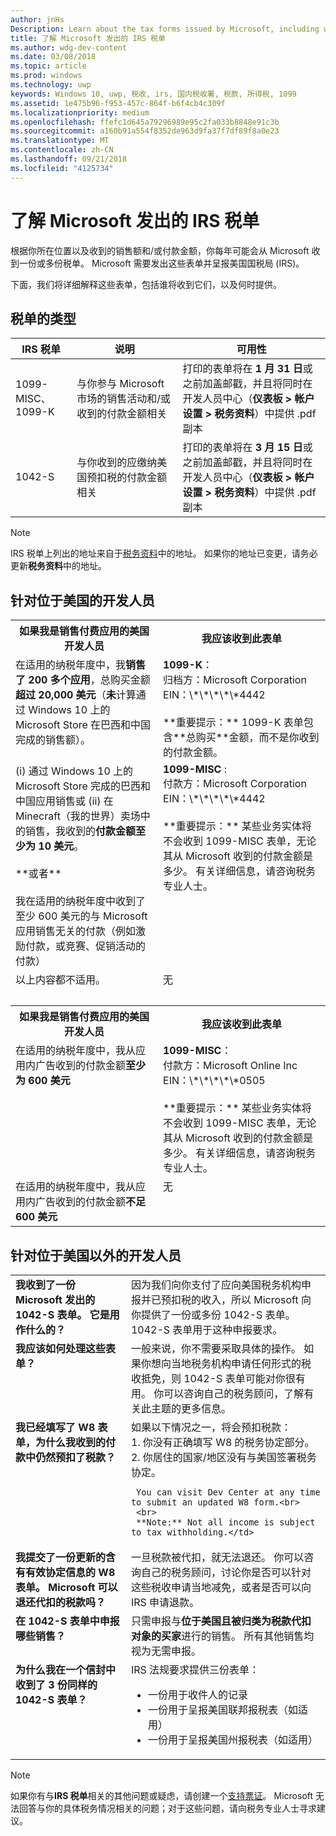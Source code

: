 ```yaml
---
author: jnHs
Description: Learn about the tax forms issued by Microsoft, including who will receive them and when they are made available.
title: 了解 Microsoft 发出的 IRS 税单
ms.author: wdg-dev-content
ms.date: 03/08/2018
ms.topic: article
ms.prod: windows
ms.technology: uwp
keywords: Windows 10, uwp, 税收, irs, 国内税收署, 税款, 所得税, 1099
ms.assetid: 1e475b96-f953-457c-864f-b6f4cb4c309f
ms.localizationpriority: medium
ms.openlocfilehash: ffefc1d645a79296989e95c2fa033b8848e91c3b
ms.sourcegitcommit: a160b91a554f8352de963d9fa37f7df89f8a0e23
ms.translationtype: MT
ms.contentlocale: zh-CN
ms.lasthandoff: 09/21/2018
ms.locfileid: "4125734"
---
```

# <a name="understand-irs-tax-forms-issued-by-microsoft"></a>了解 Microsoft 发出的 IRS 税单

根据你所在位置以及收到的销售额和/或付款金额，你每年可能会从 Microsoft 收到一份或多份税单。 Microsoft 需要发出这些表单并呈报美国国税局 (IRS)。

下面，我们将详细解释这些表单，包括谁将收到它们，以及何时提供。

## <a name="types-of-tax-forms"></a>税单的类型

| IRS 税单 | 说明 | 可用性 |
|--------------|-------------|--------------|
|1099-MISC、1099-K | 与你参与 Microsoft 市场的销售活动和/或收到的付款金额相关 | 打印的表单将在 **1 月 31 日**或之前加盖邮戳，并且将同时在开发人员中心（**仪表板 > 帐户设置 > 税务资料**）中提供 .pdf 副本 |
|1042-S | 与你收到的应缴纳美国预扣税的付款金额相关 | 打印的表单将在 **3 月 15 日**或之前加盖邮戳，并且将同时在开发人员中心（**仪表板 > 帐户设置 > 税务资料**）中提供 .pdf 副本 |

> [!NOTE]
> IRS 税单上列出的地址来自于[税务资料](setting-up-your-payout-account-and-tax-forms.md#tax-forms)中的地址。 如果你的地址已变更，请务必更新**税务资料**中的地址。

## <a name="for-developers-located-in-the-united-states"></a>针对位于美国的开发人员

<table>
  <tr>
     <th>如果我是销售付费应用的美国开发人员 </th>
     <th> 我应该收到此表单</th>
  </tr>
  <tr> 
     <td valign="top">在适用的纳税年度中，我<b>销售了 200 多个应用</b>，总购买金额<b>超过 20,000 美元</b>（<b>未</b>计算通过 Windows 10 上的 Microsoft Store 在巴西和中国完成的销售额）。</td>
    <td valign="top"><b>1099-K</b>：<br>
归档方：Microsoft Corporation<br>
EIN：\*\*\*\*\*4442<br>
<br>
**重要提示：** 1099-K 表单包含**总购买**金额，而不是你收到的付款金额。</td>
  </tr>
  <tr> 
     <td valign="top">(i) 通过 Windows 10 上的 Microsoft Store 完成的巴西和中国应用销售或 (ii) 在 Minecraft（我的世界）卖场中的销售，我收到的<b>付款金额至少为 10 美元</b>。<br>
<br>
**或者**<br>
<br>
我在适用的纳税年度中收到了至少 600 美元的与 Microsoft 应用销售无关的付款（例如激励付款，或竞赛、促销活动的付款）</td>
    <td valign="top"><b>1099-MISC</b> :<br>
付款方：Microsoft Corporation<br>
EIN：\*\*\*\*\*4442<br>
<br>
**重要提示：** 某些业务实体将不会收到 1099-MISC 表单，无论其从 Microsoft 收到的付款金额是多少。  有关详细信息，请咨询税务专业人士。</td>
  </tr>
  <tr>
    <td valign="top">以上内容都不适用。</td>
    <td valign="top">无</td>
  </tr>
  <tr>
    <td valign="top">&nbsp;</td>
    <td valign="top">&nbsp;</td>
  </tr>
  <tr>
     <th>如果我是销售付费应用的美国开发人员 </th>
     <th> 我应该收到此表单</th>
  </tr>
  <tr> 
     <td valign="top">在适用的纳税年度中，我从应用内广告收到的付款金额<b>至少为 600 美元</b></td>
    <td valign="top"><b>1099-MISC</b>：<br>
付款方：Microsoft Online Inc<br>
EIN：\*\*\*\*\*0505<br>
<br>
**重要提示：** 某些业务实体将不会收到 1099-MISC 表单，无论其从 Microsoft 收到的付款金额是多少。  有关详细信息，请咨询税务专业人士。  </td>
  </tr>
  <tr> 
     <td valign="top">在适用的纳税年度中，我从应用内广告收到的付款金额<b>不足 600 美元</b></td>
     <td valign="top">无</td>
  </tr>
</table>


## <a name="for-developers-located-outside-of-the-united-states"></a>针对位于美国以外的开发人员

<table>
  <tr>
    <td valign="top"><b>我收到了一份 Microsoft 发出的 1042-S 表单。 它是用作什么的？</b></td>
    <td valign="top">因为我们向你支付了应向美国税务机构申报并已预扣税的收入，所以 Microsoft 向你提供了一份或多份 1042-S 表单。  1042-S 表单用于这种申报要求。</td>
  </tr>
  <tr>
    <td valign="top"><b>我应该如何处理这些表单？</b></td>
    <td valign="top">一般来说，你不需要采取具体的操作。 如果你想向当地税务机构申请任何形式的税收抵免，则 1042-S 表单可能对你很有用。  你可以咨询自己的税务顾问，了解有关此主题的更多信息。</td>
  </tr>
  <tr>
    <td valign="top"><b>我已经填写了 W8 表单，为什么我收到的付款中仍然预扣了税款？</b></td>
    <td valign="top">如果以下情况之一，将会预扣税款：<br>
     1. 你没有正确填写 W8 的税务协定部分。<br>
     2. 你居住的国家/地区没有与美国签署税务协定。

     You can visit Dev Center at any time to submit an updated W8 form.<br>
     <br>
     **Note:** Not all income is subject to tax withholding.</td>
  </tr>
  <tr>
    <td valign="top"><b>我提交了一份更新的含有有效协定信息的 W8 表单。 Microsoft 可以退还代扣的税款吗？</b></td>
    <td valign="top">一旦税款被代扣，就无法退还。 你可以咨询自己的税务顾问，讨论你是否可以针对这些税收申请当地减免，或者是否可以向 IRS 申请退款。</td>
  </tr>
  <tr>
    <td valign="top"><b>在 1042-S 表单中申报哪些销售？</b></td>
    <td valign="top">只需申报与<b>位于美国且被归类为税款代扣对象的买家</b>进行的销售。  所有其他销售均视为无需申报。</td>
  </tr>
  <tr>
    <td valign="top"><b>为什么我在一个信封中收到了 3 份同样的 1042-S 表单？</b></td>
    <td valign="top">IRS 法规要求提供三份表单：
<ul>
<li>一份用于收件人的记录</li>
<li>一份用于呈报美国联邦报税表（如适用）</li>
<li>一份用于呈报美国州报税表（如适用）</li>
</ul></td>
  </tr>
</table>


> [!NOTE]
> 如果你有与**IRS 税单**相关的其他问题或疑虑，请创建一个[支持票证](http://aka.ms/storesupport)。 Microsoft 无法回答与你的具体税务情况相关的问题；对于这些问题，请向税务专业人士寻求建议。
